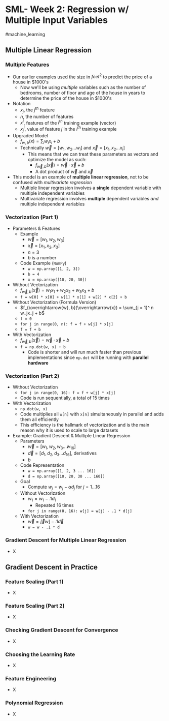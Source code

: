# SML- Week 2: Regression w/ Multiple Input Variables

#machine_learning 

## Multiple Linear Regression

### Multiple Features

- Our earlier examples used the size in $feet^2$ to predict the price of a house in $1000's
	- Now we'll be using *multiple* variables such as the number of bedrooms, number of floor and age of the house in years to determine the price of the house in $1000's
- Notation
	- $x_j$, the $j^{th}$ feature
	- $n$, the number of features
	- $x^i$, features of the $i^{th}$ training example (vector)
	- $x_j^i$, value of feature $j$ in the $i^{th}$ training example
- Upgraded Model
	- $f_{w, b}(x) = \sum_{i} w_i x_i + b$
	- Technically $\overrightarrow{w} = [w_1, w_2 ... w_i]$ and $\overrightarrow{x} = [x_1, x_2 ... x_i]$
		- This means that we can treat these parameters as vectors and optimize the model as such:
			- $f_{\overrightarrow{w}, b}(\overrightarrow{x}) = \overrightarrow{w} \cdot \overrightarrow{x} + b$
			- A dot product of $\overrightarrow{w}$ and $\overrightarrow{x}$
- This model is an example of **multiple linear regression**, not to be confused with *multivariate regression*
	- Multiple linear regression involves a **single** dependent variable with multiple independent variables
	- Multivariate regression involves **multiple** dependent variables *and* multiple independent variables

### Vectorization (Part 1)

- Parameters & Features
	- Example
		- $\overrightarrow{w} = [w_1, w_2, w_3]$
		- $\overrightarrow{x} = [x_1, x_2, x_3]$
		- $n = 3$
		- $b$ is a number
	- Code Example (`NumPy`)
		- `w = np.array([1, 2, 3])`
		- `b = 4`
		- `x = np.array([10, 20, 30])`
- Without Vectorization
	- $f_{\overrightarrow{w}, b}(\overrightarrow{x}) = w_1x_1 + w_2x_2 + w_3x_3 + b$
	- `f = w[0] * x[0] + w[1] * x[1] + w[2] * x[2] + b`
- Without Vectorization (Formula Version)
	- $f_{\overrightarrow{w}, b}(\overrightarrow{x}) = \sum_{j = 1}^ n w_jx_j + b$
	- `f = 0`
	- `for j in range(0, n): f = f + w[j] * x[j]`
	- `f = f + b`
- With Vectorization
	- $f_{\overrightarrow{w}, b}(\overrightarrow{x}) = \overrightarrow{w} \cdot \overrightarrow{x} + b$
	- `f = np.dot(w, x) + b`
		- Code is shorter and will run much faster than previous implementations since `np.dot` will be running with **parallel hardware**

### Vectorization (Part 2)

- Without Vectorization
	- `for j in range(0, 16): f = f + w[j] * x[j]`
	- Code is run sequentially, a total of 15 times
- With Vectorization
	- `np.dot(w, x)`
	- Code multiplies all `w[n]` with `x[n]` simultaneously in parallel and adds them all efficiently
	- This efficiency is the hallmark of vectorization and is the main reason why it is used to scale to large datasets
- Example: Gradient Descent & Multiple Linear Regression
	- Parameters
		- $\overrightarrow{w} = [w_1, w_2, w_3 ... w_{16}]$
		- $\overrightarrow{d} = [d_1, d_2, d_3 ... d_{16}]$, derivatives
		- $b$
	- Code Representation
		- `w = np.array([1, 2, 3 ... 16])`
		- `d = np.array([10, 20, 30 ... 160])`
	- Goal
		- Compute $w_j = w_j - \alpha d_j$ for $j = 1 ... 16$
	- Without Vectorization
		- $w_1 = w_1 - .1d_1$
			- Repeated 16 times
		- `for j in range(0, 16): w[j] = w[j] - .1 * d[j]`
	- With Vectorization
		- $\overrightarrow{w} = \overrightarrow[w] - .1\overrightarrow{d}$
		- `w = w - .1 * d`

### Gradient Descent for Multiple Linear Regression

- X

## Gradient Descent in Practice

### Feature Scaling (Part 1)

- X

### Feature Scaling (Part 2)

- X

### Checking Gradient Descent for Convergence

- X

### Choosing the Learning Rate

- X

### Feature Engineering

- X

### Polynomial Regression

- X